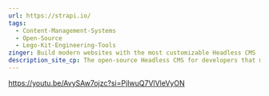 ```yaml
---
url: https://strapi.io/
tags:
  - Content-Management-Systems
  - Open-Source
  - Lego-Kit-Engineering-Tools
zinger: Build modern websites with the most customizable Headless CMS
description_site_cp: The open-source Headless CMS for developers that makes API creation easy, and supports your favorite frameworks. Customize and host your projects in the cloud or on your own servers.
---
```


https://youtu.be/AvySAw7ojzc?si=PjIwuQ7VlVleVyON